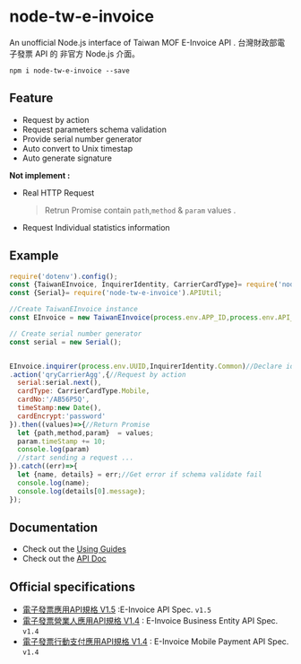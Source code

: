 # node-tw-e-invoice
An unofficial Node.js interface of Taiwan MOF E-Invoice API .
台灣財政部電子發票 API 的 非官方 Node.js 介面。

```
npm i node-tw-e-invoice --save
```

## Feature
- Request by action
- Request parameters schema validation
- Provide serial number generator
- Auto convert to Unix timestap
- Auto generate signature

**Not implement :**
- Real HTTP Request
  > Retrun Promise contain `path`,`method` & `param` values .

- Request Individual statistics information

## Example

```js
require('dotenv').config();
const {TaiwanEInvoice, InquirerIdentity, CarrierCardType}= require('node-tw-e-invoice');
const {Serial}= require('node-tw-e-invoice').APIUtil;

//Create TaiwanEInvoice instance
const EInvoice = new TaiwanEInvoice(process.env.APP_ID,process.env.API_KEY);

// Create serial number generator
const serial = new Serial();


EInvoice.inquirer(process.env.UUID,InquirerIdentity.Common)//Declare identity
.action('qryCarrierAgg',{//Request by action
  serial:serial.next(),
  cardType: CarrierCardType.Mobile,
  cardNo:'/AB56P5Q',
  timeStamp:new Date(),
  cardEncrypt:'password'
}).then((values)=>{//Return Promise
  let {path,method,param}  = values;
  param.timeStamp += 10;
  console.log(param)
  //start sending a request ...
}).catch((err)=>{
  let {name, details} = err;//Get error if schema validate fail
  console.log(name);
  console.log(details[0].message);
});
```

## Documentation
- Check out the [Using Guides](https://github.com/ShenTengTu/node-tw-e-invoice/wiki)
- Check out the [API Doc](https://shentengtu.github.io/node-tw-e-invoice/)

## Official specifications
- [電子發票應用API規格 V1.5](https://www.einvoice.nat.gov.tw/home/DownLoad?fileName=1510206773173_0.pdf) :E-Invoice API Spec. `v1.5`
- [電子發票營業人應用API規格 V1.4](https://www.einvoice.nat.gov.tw/home/DownLoad?fileName=1468833776540_0.pdf) : E-Invoice Business Entity API Spec. `v1.4`
- [電子發票行動支付應用API規格 V1.4](https://www.einvoice.nat.gov.tw/home/DownLoad?fileName=1510206811150_0.pdf) : E-Invoice Mobile Payment API Spec. `v1.4`
